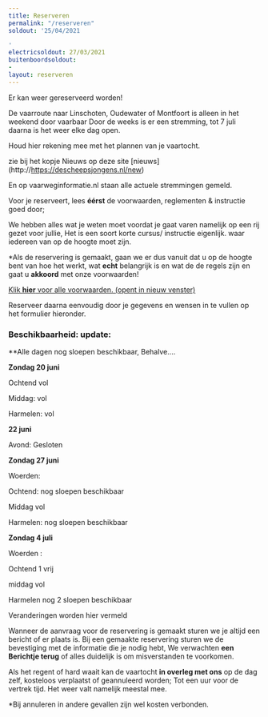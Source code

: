 ```yaml
---
title: Reserveren
permalink: "/reserveren"
soldout: '25/04/2021

'
electricsoldout: 27/03/2021
buitenboordsoldout:
- 
layout: reserveren
---
```


Er kan weer gereserveerd worden! 

De vaarroute naar Linschoten, Oudewater of Montfoort is alleen in het weekend door vaarbaar 
Door de weeks is er een stremming, tot 7 juli daarna is het weer elke dag open.

Houd hier rekening mee met het plannen van je vaartocht.

zie bij het kopje Nieuws op deze site [nieuws] (http://https://descheepsjongens.nl/new) 

En op vaarweginformatie.nl staan alle actuele stremmingen gemeld.

Voor je reserveert, lees **éérst** de voorwaarden, reglementen & instructie goed door; [](https://descheepsjongens.nl/voorwaarden)
   
We hebben alles wat je weten moet voordat je gaat varen namelijk op een rij gezet voor jullie, Het is een soort korte cursus/ instructie eigenlijk.
waar iedereen van op de hoogte moet zijn.

*Als de reservering is gemaakt, gaan we er dus vanuit dat u op de hoogte bent van hoe het werkt, wat **echt** belangrijk is en wat de de regels zijn en gaat u **akkoord** met onze voorwaarden!

[Klik **hier** voor alle voorwaarden. (opent in nieuw venster)](http://descheepsjongens.nl/voorwaarden)


Reserveer daarna eenvoudig door je gegevens en wensen in te vullen op het formulier hieronder.

### Beschikbaarheid: update: 

**Alle dagen nog sloepen beschikbaar, Behalve....


**Zondag 20 juni**

Ochtend vol 

Middag: vol

Harmelen: vol

**22 juni**

Avond: Gesloten


**Zondag 27 juni**

Woerden:

Ochtend: nog sloepen beschikbaar

Middag vol

Harmelen:  nog sloepen beschikbaar


**Zondag 4 juli**

Woerden : 

Ochtend 1 vrij

middag vol

Harmelen nog 2 sloepen beschikbaar

Veranderingen worden hier vermeld


Wanneer de aanvraag voor de reservering is gemaakt sturen we je altijd een bericht of er plaats is.
Bij een gemaakte reservering sturen we de bevestiging met de informatie die je nodig hebt,
We verwachten **een Berichtje terug** of alles duidelijk is om misverstanden te voorkomen.

Als het regent of hard waait kan de vaartocht **in overleg met ons** op de dag zelf, kosteloos verplaatst of geannuleerd worden; Tot een uur voor de vertrek tijd. Het weer valt namelijk meestal mee.

*Bij annuleren in andere gevallen zijn wel kosten verbonden.